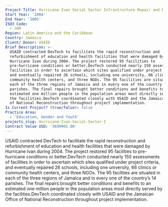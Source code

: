 ```yaml
---
Project Title: Hurricane Ivan Social Sector Infrastructure Repair and Reconstruction
Start Year: '2004'
End Year: '2005'
ISO3 Code:
  - JAM
Region: Latin America and the Caribbean
Country: Jamaica
Client/ Donor: USAID
Brief Description: >-
  USAID contracted DevTech to facilitate the rapid reconstruction and
  refurbishment of education and health facilities that were damaged by
  Hurricane Ivan during 2004. The project restored 95 facilities to
  pre-hurricane conditions or better.DevTech conducted nearly 150 assessments of
  facilities in order to ascertain which sites qualified under project criteria,
  and eventually repaired 26 schools, including one university, 66 clinics or
  community health centers, and three NGOs. The 95 facilities are situated in
  each of the three regions of Jamaica and in every one of the country’s 14
  parishes. The final repairs brought better conditions and benefits to an
  estimated one million people in the population areas most directly served by
  the facilities.DevTech coordinated closely with USAID and the Jamaican Office
  of National Reconstruction throughout project implementation.
Is Current Project? (true/false): false
Practice Area:
  - 'Education, Gender and Youth'
projects_slug: Hurricane-Ivan-Social-Sector-I
Contract Value USD: '3699965.00'
---
```

USAID contracted DevTech to facilitate the rapid reconstruction and refurbishment of education and health facilities that were damaged by Hurricane Ivan during 2004. The project restored 95 facilities to pre-hurricane conditions or better.DevTech conducted nearly 150 assessments of facilities in order to ascertain which sites qualified under project criteria, and eventually repaired 26 schools, including one university, 66 clinics or community health centers, and three NGOs. The 95 facilities are situated in each of the three regions of Jamaica and in every one of the country’s 14 parishes. The final repairs brought better conditions and benefits to an estimated one million people in the population areas most directly served by the facilities.DevTech coordinated closely with USAID and the Jamaican Office of National Reconstruction throughout project implementation.
